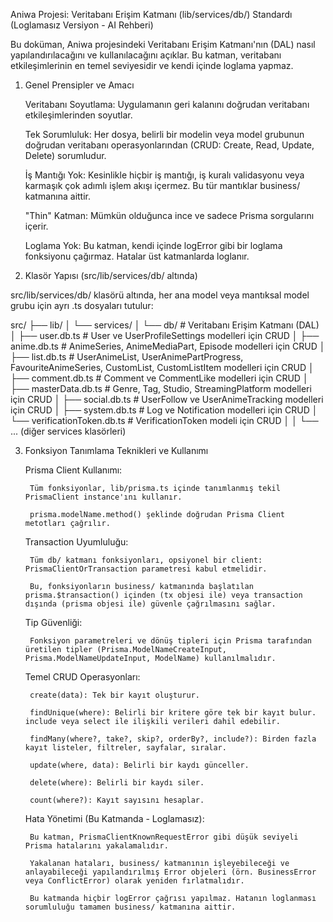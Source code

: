 Aniwa Projesi: Veritabanı Erişim Katmanı (lib/services/db/) Standardı (Loglamasız Versiyon - AI Rehberi)

Bu doküman, Aniwa projesindeki Veritabanı Erişim Katmanı'nın (DAL) nasıl yapılandırılacağını ve kullanılacağını açıklar. Bu katman, veritabanı etkileşimlerinin en temel seviyesidir ve kendi içinde loglama yapmaz.

1. Genel Prensipler ve Amacı

    Veritabanı Soyutlama: Uygulamanın geri kalanını doğrudan veritabanı etkileşimlerinden soyutlar.

    Tek Sorumluluk: Her dosya, belirli bir modelin veya model grubunun doğrudan veritabanı operasyonlarından (CRUD: Create, Read, Update, Delete) sorumludur.

    İş Mantığı Yok: Kesinlikle hiçbir iş mantığı, iş kuralı validasyonu veya karmaşık çok adımlı işlem akışı içermez. Bu tür mantıklar business/ katmanına aittir.

    "Thin" Katman: Mümkün olduğunca ince ve sadece Prisma sorgularını içerir.

    Loglama Yok: Bu katman, kendi içinde logError gibi bir loglama fonksiyonu çağırmaz. Hatalar üst katmanlarda loglanır.

2. Klasör Yapısı (src/lib/services/db/ altında)

src/lib/services/db/ klasörü altında, her ana model veya mantıksal model grubu için ayrı .ts dosyaları tutulur:

src/
├── lib/
│   └── services/
│       └── db/                 # Veritabanı Erişim Katmanı (DAL)
│           ├── user.db.ts      # User ve UserProfileSettings modelleri için CRUD
│           ├── anime.db.ts     # AnimeSeries, AnimeMediaPart, Episode modelleri için CRUD
│           ├── list.db.ts      # UserAnimeList, UserAnimePartProgress, FavouriteAnimeSeries, CustomList, CustomListItem modelleri için CRUD
│           ├── comment.db.ts   # Comment ve CommentLike modelleri için CRUD
│           ├── masterData.db.ts # Genre, Tag, Studio, StreamingPlatform modelleri için CRUD
│           ├── social.db.ts    # UserFollow ve UserAnimeTracking modelleri için CRUD
│           ├── system.db.ts    # Log ve Notification modelleri için CRUD
│           └── verificationToken.db.ts # VerificationToken modeli için CRUD
│
│   └── ... (diğer services klasörleri)

3. Fonksiyon Tanımlama Teknikleri ve Kullanımı

    Prisma Client Kullanımı:

        Tüm fonksiyonlar, lib/prisma.ts içinde tanımlanmış tekil PrismaClient instance'ını kullanır.

        prisma.modelName.method() şeklinde doğrudan Prisma Client metotları çağrılır.

    Transaction Uyumluluğu:

        Tüm db/ katmanı fonksiyonları, opsiyonel bir client: PrismaClientOrTransaction parametresi kabul etmelidir.

        Bu, fonksiyonların business/ katmanında başlatılan prisma.$transaction() içinden (tx objesi ile) veya transaction dışında (prisma objesi ile) güvenle çağrılmasını sağlar.

    Tip Güvenliği:

        Fonksiyon parametreleri ve dönüş tipleri için Prisma tarafından üretilen tipler (Prisma.ModelNameCreateInput, Prisma.ModelNameUpdateInput, ModelName) kullanılmalıdır.

    Temel CRUD Operasyonları:

        create(data): Tek bir kayıt oluşturur.

        findUnique(where): Belirli bir kritere göre tek bir kayıt bulur. include veya select ile ilişkili verileri dahil edebilir.

        findMany(where?, take?, skip?, orderBy?, include?): Birden fazla kayıt listeler, filtreler, sayfalar, sıralar.

        update(where, data): Belirli bir kaydı günceller.

        delete(where): Belirli bir kaydı siler.

        count(where?): Kayıt sayısını hesaplar.

    Hata Yönetimi (Bu Katmanda - Loglamasız):

        Bu katman, PrismaClientKnownRequestError gibi düşük seviyeli Prisma hatalarını yakalamalıdır.

        Yakalanan hataları, business/ katmanının işleyebileceği ve anlayabileceği yapılandırılmış Error objeleri (örn. BusinessError veya ConflictError) olarak yeniden fırlatmalıdır.

        Bu katmanda hiçbir logError çağrısı yapılmaz. Hatanın loglanması sorumluluğu tamamen business/ katmanına aittir.